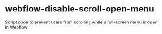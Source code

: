# webflow-disable-scroll-open-menu
Script code to prevent users from scrolling while a full-screen menu is open in Webflow

